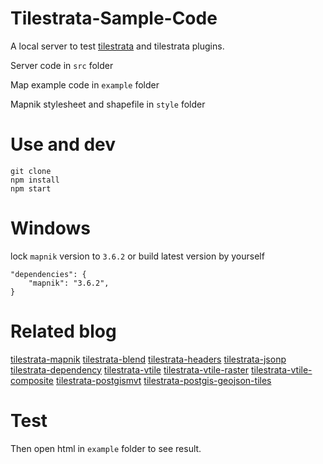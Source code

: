 # Tilestrata-Sample-Code

A local server to test [tilestrata](https://github.com/naturalatlas/tilestrata) and tilestrata plugins.

Server code in `src` folder

Map example code in `example` folder

Mapnik stylesheet and shapefile in `style` folder

# Use and dev

```
git clone
npm install
npm start
```

# Windows

lock `mapnik` version to `3.6.2` or build latest version by yourself

```
"dependencies": {
    "mapnik": "3.6.2",
}
```

# Related blog

[tilestrata-mapnik](https://kael.top/2019/06/11/tilestrata-mapnik/)
[tilestrata-blend](https://kael.top/2019/07/08/tilestrata-blend/)
[tilestrata-headers](https://kael.top/2019/06/26/tilestrata-headers/)
[tilestrata-jsonp](https://kael.top/2019/06/23/tilestrata-jsonp/)
[tilestrata-dependency](https://kael.top/2019/07/07/tilestrata-dependency/)
[tilestrata-vtile](https://kael.top/2019/07/04/tilestrata-vtile/)
[tilestrata-vtile-raster](https://kael.top/2019/07/05/tilestrata-vtile-raster/)
[tilestrata-vtile-composite](https://kael.top/2019/07/07/tilestrata-vtile-composite/)
[tilestrata-postgismvt](https://kael.top/2019/06/13/tilestrata-postgismvt/)
[tilestrata-postgis-geojson-tiles](https://kael.top/2019/07/02/tilestrata-postgis-geojson-tiles/)

# Test

Then open html in `example` folder to see result.
